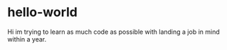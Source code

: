 # hello-world
Hi im trying to learn as much code as possible with landing a job in mind within a year.
